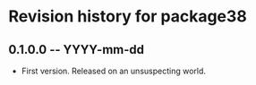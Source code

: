 # Revision history for package38

## 0.1.0.0 -- YYYY-mm-dd

* First version. Released on an unsuspecting world.
